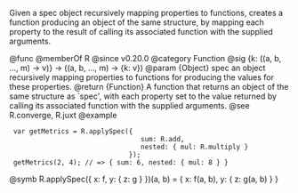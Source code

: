 Given a spec object recursively mapping properties to functions, creates a
function producing an object of the same structure, by mapping each property
to the result of calling its associated function with the supplied arguments.

@func
@memberOf R
@since v0.20.0
@category Function
@sig {k: ((a, b, ..., m) -> v)} -> ((a, b, ..., m) -> {k: v})
@param {Object} spec an object recursively mapping properties to functions for
       producing the values for these properties.
@return {Function} A function that returns an object of the same structure
as `spec', with each property set to the value returned by calling its
associated function with the supplied arguments.
@see R.converge, R.juxt
@example

     var getMetrics = R.applySpec({
                                     sum: R.add,
                                     nested: { mul: R.multiply }
                                  });
     getMetrics(2, 4); // => { sum: 6, nested: { mul: 8 } }
@symb R.applySpec({ x: f, y: { z: g } })(a, b) = { x: f(a, b), y: { z: g(a, b) } }

